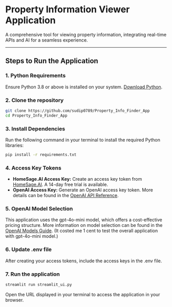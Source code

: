 # Property Information Viewer Application

A comprehensive tool for viewing property information, integrating real-time APIs and AI for a seamless experience.

---

## Steps to Run the Application

### 1. Python Requirements
Ensure Python 3.8 or above is installed on your system. [Download Python](https://www.python.org/).

### 2. Clone the repository
```bash
git clone https://github.com/sudip0789/Property_Info_Finder_App
cd Property_Info_Finder_App
```

### 3. Install Dependencies
Run the following command in your terminal to install the required Python libraries:
```bash
pip install -r requirements.txt
```

### 4. Access Key Tokens
- **HomeSage.AI Access Key:** Create an access key token from [HomeSage.AI](https://developers.homesage.ai/products/lists/new-search). A 14-day free trial is available.
- **OpenAI Access Key:** Generate an OpenAI access key token. More details can be found in the [OpenAI API Reference](https://platform.openai.com/docs/overview).

### 5. OpenAI Model Selection
This application uses the gpt-4o-mini model, which offers a cost-effective pricing structure. More information on model selection can be found in the [OpenAI Models Guide](https://platform.openai.com/docs/models/). (It costed me 1 cent to test the overall application with gpt-4o-mini model.)

### 6. Update .env file
After creating your access tokens, include the access keys in the .env file.

### 7. Run the application
```bash
streamlit run streamlit_ui.py
```

Open the URL displayed in your terminal to access the application in your browser.
